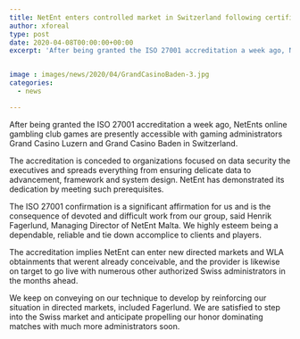 ```yaml
---
title: NetEnt enters controlled market in Switzerland following certification
author: xforeal 
type: post
date: 2020-04-08T00:00:00+00:00
excerpt: 'After being granted the ISO 27001 accreditation a week ago, NetEnts online gambling club games are presently accessible with gaming administrators Grand Casino Luzern and Grand Casino Baden in Switzerland '


image : images/news/2020/04/GrandCasinoBaden-3.jpg
categories:
  - news

---
```

After being granted the ISO 27001 accreditation a week ago, NetEnts online gambling club games are presently accessible with gaming administrators Grand Casino Luzern and Grand Casino Baden in Switzerland. 

The accreditation is conceded to organizations focused on data security the executives and spreads everything from ensuring delicate data to advancement, framework and system design. NetEnt has demonstrated its dedication by meeting such prerequisites. 

The ISO 27001 confirmation is a significant affirmation for us and is the consequence of devoted and difficult work from our group, said Henrik Fagerlund, Managing Director of NetEnt Malta. We highly esteem being a dependable, reliable and tie down accomplice to clients and players. 

The accreditation implies NetEnt can enter new directed markets and WLA obtainments that werent already conceivable, and the provider is likewise on target to go live with numerous other authorized Swiss administrators in the months ahead. 

We keep on conveying on our technique to develop by reinforcing our situation in directed markets, included Fagerlund. We are satisfied to step into the Swiss market and anticipate propelling our honor dominating matches with much more administrators soon.